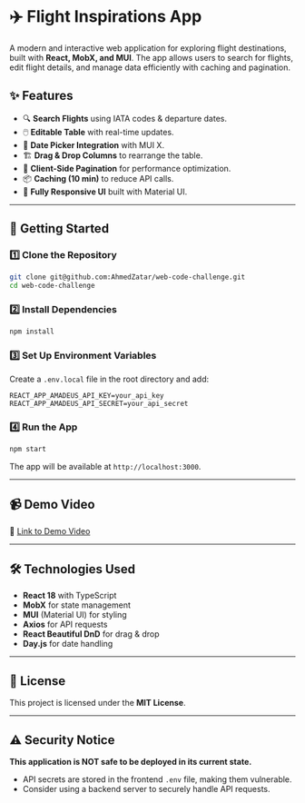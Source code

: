# ✈️ Flight Inspirations App

A modern and interactive web application for exploring flight destinations, built with **React, MobX, and MUI**. The app allows users to search for flights, edit flight details, and manage data efficiently with caching and pagination.

## ✨ Features

- 🔍 **Search Flights** using IATA codes & departure dates.
- 🖱️ **Editable Table** with real-time updates.
- 📅 **Date Picker Integration** with MUI X.
- 🏗️ **Drag & Drop Columns** to rearrange the table.
- 📄 **Client-Side Pagination** for performance optimization.
- 📦 **Caching (10 min)** to reduce API calls.
- 🎨 **Fully Responsive UI** built with Material UI.

---

## 🚀 Getting Started

### 1️⃣ **Clone the Repository**
```sh
git clone git@github.com:AhmedZatar/web-code-challenge.git
cd web-code-challenge
```

### 2️⃣ **Install Dependencies**
```sh
npm install
```

### 3️⃣ **Set Up Environment Variables**
Create a `.env.local` file in the root directory and add:
```
REACT_APP_AMADEUS_API_KEY=your_api_key
REACT_APP_AMADEUS_API_SECRET=your_api_secret
```

### 4️⃣ **Run the App**
```sh
npm start
```
The app will be available at `http://localhost:3000`.

---

## 📹 Demo Video
📌 [Link to Demo Video](https://youtu.be/i3kfvI626gg)

---

## 🛠️ Technologies Used
- **React 18** with TypeScript
- **MobX** for state management
- **MUI** (Material UI) for styling
- **Axios** for API requests
- **React Beautiful DnD** for drag & drop
- **Day.js** for date handling

---

## 📜 License
This project is licensed under the **MIT License**.

---

## ⚠️ Security Notice 
**This application is NOT safe to be deployed in its current state.**
- API secrets are stored in the frontend `.env` file, making them vulnerable.
- Consider using a backend server to securely handle API requests.
